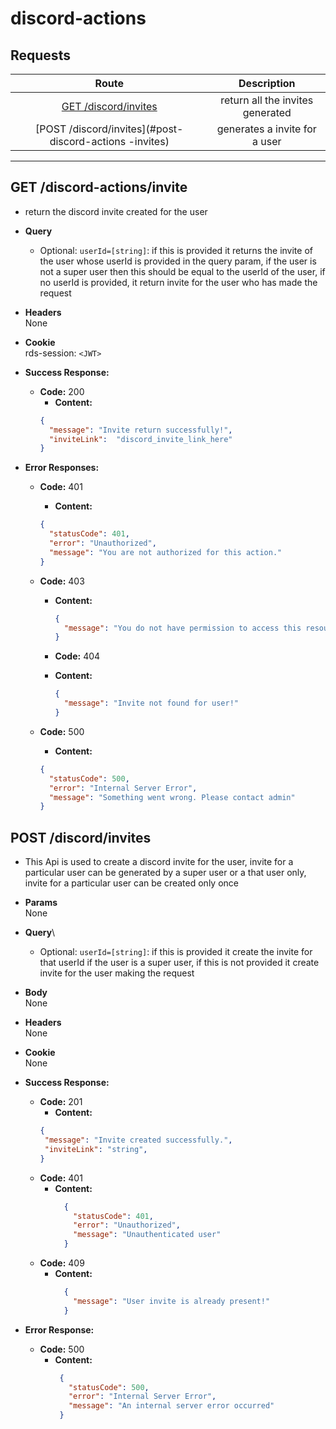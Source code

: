 # discord-actions

## **Requests**

|            Route             |        Description        |
| :--------------------------: | :-----------------------: |
| [GET /discord/invites](#get-discord-actions-invites) | return all the invites generated |
[POST /discord/invites](#post-discord-actions -invites) | generates a invite for a user |
---

## **GET /discord-actions/invite**

- return the discord invite created for the user

- **Query**

  - Optional: `userId=[string]`: if this is provided it returns the invite of the user whose userId is provided in the query param, if the user is not a super user then this should be equal to the userId of the user, if no userId is provided, it return invite for the user who has made the request

- **Headers**  
  None
- **Cookie**  
  rds-session: `<JWT>`

- **Success Response:**

  - **Code:** 200
    - **Content:**
    ```json
    {
      "message": "Invite return successfully!",
      "inviteLink":  "discord_invite_link_here"
    }
    ```

- **Error Responses:**
  - **Code:** 401
    - **Content:**
    ```json
    {
      "statusCode": 401,
      "error": "Unauthorized",
      "message": "You are not authorized for this action."
    }
    ```
  - **Code:** 403

    - **Content:**
      ```json
      {
        "message": "You do not have permission to access this resource."
      }
      ```
    - **Code:** 404

    - **Content:**
      ```json
      {
        "message": "Invite not found for user!"
      }
      ```
  - **Code:** 500
    - **Content:**
    ```json
    {
      "statusCode": 500,
      "error": "Internal Server Error",
      "message": "Something went wrong. Please contact admin"
    }
    ```

## **POST /discord/invites**

- This Api is used to create a discord invite for the user, invite for a particular user can be generated by a super user or a that user only, invite for a particular user can be created only once

- **Params**\
    None
- **Query**\
    - Optional: `userId=[string]`: if this is provided it create the invite for that userId if the user is a super user, if this is not provided it create invite for the user making the request
- **Body**\
    None
- **Headers**\
    None
- **Cookie**\
    None
- **Success Response:**
    - **Code:** 201
        - **Content:** 
        ```json
       {
         "message": "Invite created successfully.",
         "inviteLink": "string",
       }
      ```
  - **Code:** 401
    - **Content:**
      ```json
        { 
          "statusCode": 401,
          "error": "Unauthorized", 
          "message": "Unauthenticated user" 
        }
      ```
  - **Code:** 409
    - **Content:**
      ```json
        { 
          "message": "User invite is already present!"
        }
      ```

- **Error Response:**
    - **Code:** 500
        - **Content:**
          ```json
           { 
             "statusCode": 500,
             "error": "Internal Server Error", 
             "message": "An internal server error occurred" 
           }
      ```
